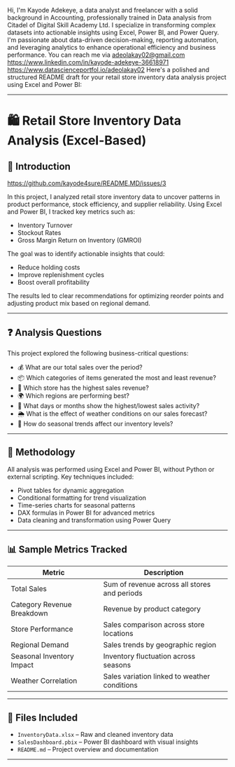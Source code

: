 Hi, I'm Kayode Adekeye, a data analyst and freelancer with a solid background in Accounting, professionally trained in Data analysis from Citadel of Digital Skill Academy Ltd. I specialize in transforming complex datasets into actionable insights using Excel, Power BI, and Power Query.
I'm passionate about data-driven decision-making, reporting automation, and leveraging analytics to enhance operational efficiency and business performance.
You can reach me via adeolakay02@gmail.com
https://www.linkedin.com/in/kayode-adekeye-36618971
https://www.datascienceportfol.io/adeolakay02
Here's a polished and structured README draft for your retail store inventory data analysis project using Excel and Power BI:

---

# 🛍️ Retail Store Inventory Data Analysis (Excel-Based)

## 📌 Introduction
https://github.com/kayode4sure/README.MD/issues/3

In this project, I analyzed retail store inventory data to uncover patterns in product performance, stock efficiency, and supplier reliability. Using Excel and Power BI, I tracked key metrics such as:

- Inventory Turnover
- Stockout Rates
- Gross Margin Return on Inventory (GMROI)

The goal was to identify actionable insights that could:

- Reduce holding costs
- Improve replenishment cycles
- Boost overall profitability

The results led to clear recommendations for optimizing reorder points and adjusting product mix based on regional demand.

---

## ❓ Analysis Questions
This project explored the following business-critical questions:

- 💰 What are our total sales over the period?
- 📦 Which categories of items generated the most and least revenue?
- 🏬 Which store has the highest sales revenue?
- 🌍 Which regions are performing best?
- 📅 What days or months show the highest/lowest sales activity?
- 🌦️ What is the effect of weather conditions on our sales forecast?
- 🍂 How do seasonal trends affect our inventory levels?

---

## 🧮 Methodology
All analysis was performed using Excel and Power BI, without Python or external scripting. Key techniques included:

- Pivot tables for dynamic aggregation
- Conditional formatting for trend visualization
- Time-series charts for seasonal patterns
- DAX formulas in Power BI for advanced metrics
- Data cleaning and transformation using Power Query

---

## 📊 Sample Metrics Tracked
| Metric                        | Description                                      |
|------------------------------|--------------------------------------------------|
| Total Sales                  | Sum of revenue across all stores and periods     |
| Category Revenue Breakdown   | Revenue by product category                      |
| Store Performance            | Sales comparison across store locations          |
| Regional Demand              | Sales trends by geographic region                |
| Seasonal Inventory Impact    | Inventory fluctuation across seasons             |
| Weather Correlation          | Sales variation linked to weather conditions     |

---

## 📁 Files Included
- `InventoryData.xlsx` – Raw and cleaned inventory data
- `SalesDashboard.pbix` – Power BI dashboard with visual insights
- `README.md` – Project overview and documentation

---



